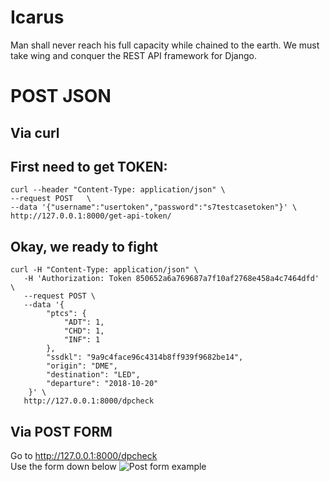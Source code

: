 # Icarus
Man shall never reach his full capacity while chained to the earth. We must take wing and conquer the REST API framework for Django.

# POST JSON
## Via curl


## First need to get TOKEN:
```
curl --header "Content-Type: application/json" \
--request POST   \
--data '{"username":"usertoken","password":"s7testcasetoken"}' \
http://127.0.0.1:8000/get-api-token/
```

## Okay, we ready to fight
```
curl -H "Content-Type: application/json" \
   -H 'Authorization: Token 850652a6a769687a7f10af2768e458a4c7464dfd' \
   --request POST \
   --data '{
        "ptcs": {
            "ADT": 1,
            "CHD": 1,
            "INF": 1
        },
        "ssdkl": "9a9c4face96c4314b8ff939f9682be14",
        "origin": "DME",
        "destination": "LED",
        "departure": "2018-10-20"
    }' \
   http://127.0.0.1:8000/dpcheck
```

## Via POST FORM
Go to  http://127.0.0.1:8000/dpcheck  
Use the form down below
![Post form example](https://image.ibb.co/kJgib9/2018-10-13-15-16-59.png)

